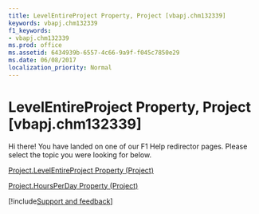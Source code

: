 ```yaml
---
title: LevelEntireProject Property, Project [vbapj.chm132339]
keywords: vbapj.chm132339
f1_keywords:
- vbapj.chm132339
ms.prod: office
ms.assetid: 6434939b-6557-4c66-9a9f-f045c7850e29
ms.date: 06/08/2017
localization_priority: Normal
---
```



# LevelEntireProject Property, Project [vbapj.chm132339]

Hi there! You have landed on one of our F1 Help redirector pages. Please select the topic you were looking for below.

[Project.LevelEntireProject Property (Project)](https://msdn.microsoft.com/library/e9b1f708-cb83-223e-9cb3-0885a5824f5f%28Office.15%29.aspx)

[Project.HoursPerDay Property (Project)](https://msdn.microsoft.com/library/2bd315b1-c9b6-6de3-66b9-23ae8895c2d7%28Office.15%29.aspx)

[!include[Support and feedback](~/includes/feedback-boilerplate.md)]